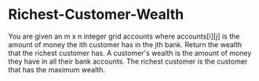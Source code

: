 # Richest-Customer-Wealth
You are given an m x n integer grid accounts where accounts[i][j] is the amount of money the i​​​​​​​​​​​th​​​​ customer has in the j​​​​​​​​​​​th​​​​ bank. Return the wealth that the richest customer has.  A customer's wealth is the amount of money they have in all their bank accounts. The richest customer is the customer that has the maximum wealth.
